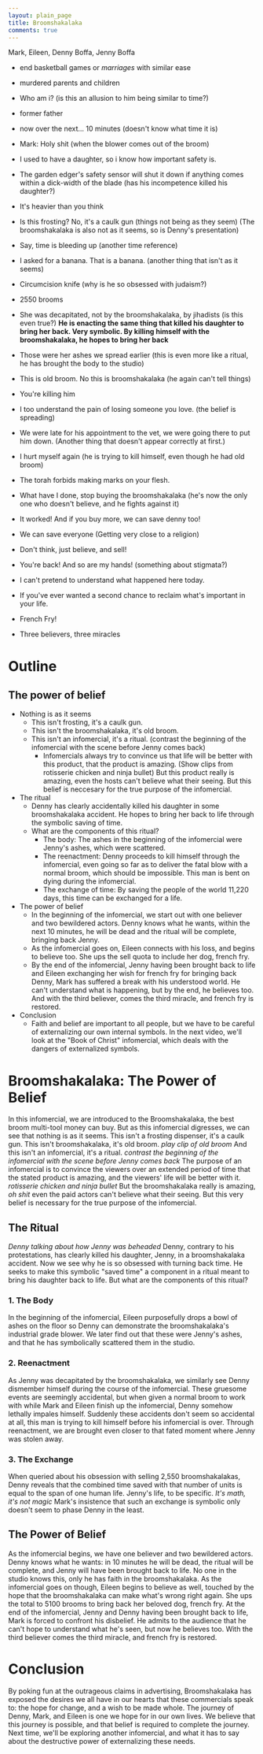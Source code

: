 ```yaml
---
layout: plain_page
title: Broomshakalaka
comments: true
---
```


Mark, Eileen, Denny Boffa, Jenny Boffa
* end basketball games or *marriages* with similar ease
* murdered parents and children
* Who am i? (is this an allusion to him being similar to time?)
* former father
* now over the next... 10 minutes (doesn't know what time it is)
* Mark: Holy shit (when the blower comes out of the broom)
* I used to have a daughter, so i know how important safety is.
* The garden edger's safety sensor will shut it down if anything comes within a dick-width of the blade (has his incompetence killed his daughter?)
* It's heavier than you think
* Is this frosting? No, it's a caulk gun (things not being as they seem) (The broomshakalaka is also not as it seems, so is Denny's presentation)
* Say, time is bleeding up (another time reference)
* I asked for a banana. That is a banana. (another thing that isn't as it seems)
* Circumcision knife (why is he so obsessed with judaism?)
* 2550 brooms
* She was decapitated, not by the broomshakalaka, by jihadists (is this even true?) **He is enacting the same thing that killed his daughter to bring her back. Very symbolic. By killing himself with the broomshakalaka, he hopes to bring her back**
* Those were her ashes we spread earlier (this is even more like a ritual, he has brought the body to the studio)
* This is old broom. No this is broomshakalaka (he again can't tell things)
* You're killing him
* I too understand the pain of losing someone you love. (the belief is spreading)
* We were late for his appointment to the vet, we were going there to put him down. (Another thing that doesn't appear correctly at first.)
* I hurt myself again (he is trying to kill himself, even though he had old broom)
* The torah forbids making marks on your flesh.
* What have I done, stop buying the broomshakalaka (he's now the only one who doesn't believe, and he fights against it)
* It worked! And if you buy more, we can save denny too!
* We can save everyone (Getting very close to a religion)
* Don't think, just believe, and sell!
* You're back! And so are my hands! (something about stigmata?)
* I can't pretend to understand what happened here today.
* If you've ever wanted a second chance to reclaim what's important in your life.
* French Fry!

* Three believers, three miracles

# Outline
## The power of belief
* Nothing is as it seems
    * This isn't frosting, it's a caulk gun.
    * This isn't the broomshakalaka, it's old broom.
    * This isn't an infomercial, it's a ritual. (contrast the beginning of the infomercial with the scene before Jenny comes back)
        * Infomercials always try to convince us that life will be better with this product, that the product is amazing. (Show clips from rotisserie chicken and ninja bullet) But this product really is amazing, even the hosts can't believe what their seeing. But this belief is neccesary for the true purpose of the infomercial.
* The ritual
    * Denny has clearly accidentally killed his daughter in some broomshakalaka accident. He hopes to bring her back to life through the symbolic saving of time.
    * What are the components of this ritual?
        * The body: The ashes in the beginning of the infomercial were Jenny's ashes, which were scattered.
        * The reenactment: Denny proceeds to kill himself through the infomercial, even going so far as to deliver the fatal blow with a normal broom, which should be impossible. This man is bent on dying during the infomercial.
        * The exchange of time: By saving the people of the world 11,220 days, this time can be exchanged for a life.
* The power of belief
    * In the beginning of the infomercial, we start out with one believer and two bewildered actors. Denny knows what he wants, within the next 10 minutes, he will be dead and the ritual will be complete, bringing back Jenny.
    * As the infomercial goes on, Eileen connects with his loss, and begins to believe too. She ups the sell quota to include her dog, french fry.
    * By the end of the infomercial, Jenny having been brought back to life and Eileen exchanging her wish for french fry for bringing back Denny, Mark has suffered a break with his understood world. He can't understand what is happening, but by the end, he believes too. And with the third believer, comes the third miracle, and french fry is restored.
* Conclusion
    * Faith and belief are important to all people, but we have to be careful of externalizing our own internal symbols. In the next video, we'll look at the "Book of Christ" infomercial, which deals with the dangers of externalized symbols.

# Broomshakalaka: The Power of Belief

In this infomercial, we are introduced to the Broomshakalaka, the best broom multi-tool money can buy. But as this infomercial digresses, we can see that nothing is as it seems. This isn't a frosting dispenser, it's a caulk gun. This isn't broomshakalaka, it's old broom. *play clip of old broom* And this isn't an infomercial, it's a ritual. *contrast the beginning of the infomercial with the scene before Jenny comes back* The purpose of an infomercial is to convince the viewers over an extended period of time that the stated product is amazing, and the viewers' life will be better with it. *rotisserie chicken and ninja bullet* But the broomshakalaka really is amazing, *oh shit* even the paid actors can't believe what their seeing. But this very belief is necessary for the true purpose of the infomercial.
## The Ritual
*Denny talking about how Jenny was beheaded*
Denny, contrary to his protestations, has clearly killed his daughter, Jenny, in a broomshakalaka accident. Now we see why he is so obsessed with turning back time. He seeks to make this symbolic "saved time" a component in a ritual meant to bring his daughter back to life. But what are the components of this ritual?
### 1. The Body
In the beginning of the infomercial, Eileen purposefully drops a bowl of ashes on the floor so Denny can demonstrate the broomshakalaka's industrial grade blower. We later find out that these were Jenny's ashes, and that he has symbolically scattered them in the studio.
### 2. Reenactment
As Jenny was decapitated by the broomshakalaka, we similarly see Denny dismember himself during the course of the infomercial. These gruesome events are seemingly accidental, but when given a normal broom to work with while Mark and Eileen finish up the infomercial, Denny somehow lethally impales himself. Suddenly these accidents don't seem so accidental at all, this man is trying to kill himself before his infomercial is over. Through reenactment, we are brought even closer to that fated moment where Jenny was stolen away.
### 3. The Exchange
When queried about his obsession with selling 2,550 broomshakalakas, Denny reveals that the combined time saved with that number of units is equal to the span of one human life. Jenny's life, to be specific. *It's math, it's not magic* Mark's insistence that such an exchange is symbolic only doesn't seem to phase Denny in the least.
## The Power of Belief
As the infomercial begins, we have one believer and two bewildered actors. Denny knows what he wants: in 10 minutes he will be dead, the ritual will be complete, and Jenny will have been brought back to life. No one in the studio knows this, only he has faith in the broomshakalaka. As the infomercial goes on though, Eileen begins to believe as well, touched by the hope that the broomshakalaka can make what's wrong right again. She ups the total to 5100 brooms to bring back her beloved dog, french fry. At the end of the infomercial, Jenny and Denny having been brought back to life, Mark is forced to confront his disbelief. He admits to the audience that he can't hope to understand what he's seen, but now he believes too. With the third believer comes the third miracle, and french fry is restored.
# Conclusion
By poking fun at the outrageous claims in advertising, Broomshakalaka has exposed the desires we all have in our hearts that these commercials speak to: the hope for change, and a wish to be made whole. The journey of Denny, Mark, and Eileen is one we hope for in our own lives. We believe that this journey is possible, and that belief is required to complete the journey. Next time, we'll be exploring another infomercial, and what it has to say about the destructive power of externalizing these needs.